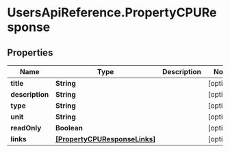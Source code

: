 # UsersApiReference.PropertyCPUResponse

## Properties

Name | Type | Description | Notes
------------ | ------------- | ------------- | -------------
**title** | **String** |  | [optional] 
**description** | **String** |  | [optional] 
**type** | **String** |  | [optional] 
**unit** | **String** |  | [optional] 
**readOnly** | **Boolean** |  | [optional] 
**links** | [**[PropertyCPUResponseLinks]**](PropertyCPUResponseLinks.md) |  | [optional] 


